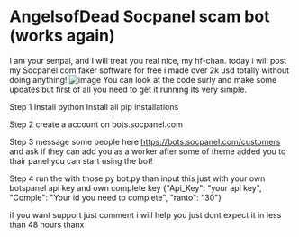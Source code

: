 # AngelsofDead Socpanel scam bot (works again)
I am your senpai, and I will treat you real nice, my hf-chan.
today i will post my Socpanel.com faker software for free i made over 2k usd totally without doing anything!
![image](https://user-images.githubusercontent.com/131550613/233801274-66db3b95-4f3a-48bc-8fe2-5262880b1688.png)
You can look at the code surly and make some updates but first of all you need to get it running its very simple.

Step 1 
Install python
Install all pip installations

Step 2 
create a account on bots.socpanel.com

Step 3 
message some people here https://bots.socpanel.com/customers and ask if they can add you as a worker
after some of theme added you to thair panel you can start using the bot!

Step 4
run the with those
py bot.py
than input this just with your own botspanel api key and own complete key
{"Api_Key": "your api key", "Comple": "Your id you need to complete", "ranto": "30"} 

if you want support just comment i will help you just dont expect it in less than 48 hours thanx
